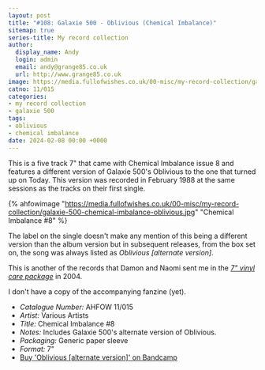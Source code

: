 ```yaml
---
layout: post
title: "#108: Galaxie 500 - Oblivious (Chemical Imbalance)"
sitemap: true
series-title: My record collection
author:
  display_name: Andy
  login: admin
  email: andy@grange85.co.uk
  url: http://www.grange85.co.uk
image: https://media.fullofwishes.co.uk/00-misc/my-record-collection/galaxie-500-chemical-imbalance-oblivious.jpg
catno: 11/015
categories:
- my record collection
- galaxie 500
tags:
- oblivious
- chemical imbalance
date: 2024-02-08 00:00 +0000
---
```

This is a five track 7" that came with Chemical Imbalance issue 8 and features a different version of Galaxie 500's Oblivious to the one that turned up on Today. This version was recorded in February 1988 at the same sessions as the tracks on their first single.

{% ahfowimage "https://media.fullofwishes.co.uk/00-misc/my-record-collection/galaxie-500-chemical-imbalance-oblivious.jpg" "Chemical Imbalance #8" %}

The label on the single doesn't make any mention of this being a different version than the album version but in subsequent releases, from the box set on, the song was always listed as _Oblivious \[alternate version\]_.

This is another of the records that Damon and Naomi sent me in the _[7" vinyl care package](https://media.fullofwishes.co.uk/archive/ahfow-02-0029.png)_ in 2004.

<!--more-->

I don't have a copy of the accompanying fanzine (yet).

 - *Catalogue Number:* AHFOW 11/015
 - *Artist:* Various Artists
 - *Title:* Chemical Imbalance #8
 - *Notes:* Includes Galaxie 500's alternate version of Oblivious.
 - *Packaging:* Generic paper sleeve
 - *Format:* 7"
 - [Buy 'Oblivious [alternate version]' on Bandcamp](https://galaxie500.bandcamp.com/track/oblivious-2)
